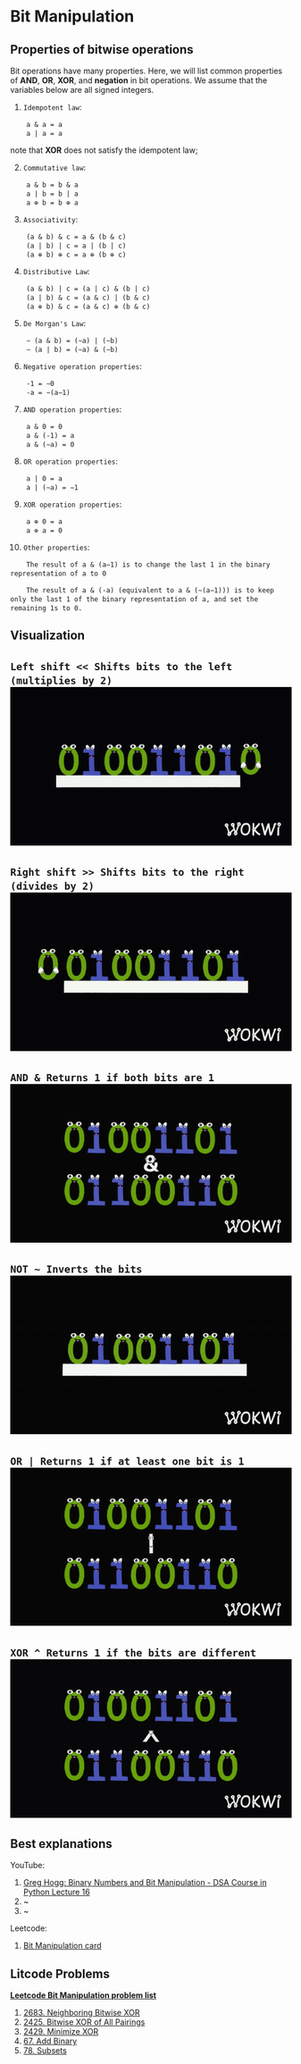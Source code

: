 # Bit Manipulation

## Properties of bitwise operations

Bit operations have many properties. Here, we will list common properties of **AND**, **OR**, **XOR**, and **negation** in bit operations. We assume that the variables below are all signed integers.

1. `Idempotent law`:
```
    a & a = a
    a | a = a
```
note that **XOR** does not satisfy the idempotent law;

2. `Commutative law`:
```
    a & b = b & a
    a | b = b | a
    a ⊕ b = b ⊕ a
```

3. `Associativity`:
```
    (a & b) & c = a & (b & c)
    (a | b) | c = a | (b | c)
    (a ⊕ b) ⊕ c = a ⊕ (b ⊕ c)
```

4. `Distributive Law`:
```
    (a & b) | c = (a | c) & (b | c)
    (a | b) & c = (a & c) | (b & c)
    (a ⊕ b) & c = (a & c) ⊕ (b & c)
```

5. `De Morgan's Law`:
```
    ∼ (a & b) = (∼a) | (∼b)
    ∼ (a | b) = (∼a) & (∼b)
```

6. `Negative operation properties`:
```
    -1 = ∼0
    -a = ∼(a−1)
```

7. `AND operation properties`:
```
    a & 0 = 0
    a & (-1) = a
    a & (∼a) = 0
```

8. `OR operation properties`:
```
    a | 0 = a
    a | (∼a) = −1
```

9. `XOR operation properties`:
```
    a ⊕ 0 = a
    a ⊕ a = 0
```

10. `Other properties`:
```
    The result of a & (a−1) is to change the last 1 in the binary representation of a to 0
```
```
    The result of a & (-a) (equivalent to a & (∼(a−1))) is to keep only the last 1 of the binary representation of a, and set the remaining 1s to 0.
```

## Visualization

`Left shift << Shifts bits to the left (multiplies by 2)`
![left-shift](./img/left-shift.gif)
---
`Right shift >> Shifts bits to the right (divides by 2)`
![right-shift](./img/right-shift.gif)
---
`AND & Returns 1 if both bits are 1`
![AND](./img/AND.gif)
---
`NOT ~ Inverts the bits`
![NOT](./img/NOT.gif)
---
`OR | Returns 1 if at least one bit is 1`
![OR](./img/OR.gif)
---
`XOR ^ Returns 1 if the bits are different`
![XOR](./img/XOR.gif)
---

## Best explanations

YouTube:

1. [Greg Hogg: Binary Numbers and Bit Manipulation - DSA Course in Python Lecture 16](https://www.youtube.com/watch?v=H_NCHm3wAMI)
2. ~
3. ~

Leetcode:

1. [Bit Manipulation card](https://leetcode.com/explore/learn/card/bit-manipulation/)

## Litcode Problems

[**Leetcode Bit Manipulation problem list**](https://leetcode.com/problem-list/bit-manipulation/)

1. [2683. Neighboring Bitwise XOR](https://leetcode.com/problems/neighboring-bitwise-xor/description/?envType=problem-list-v2&envId=bit-manipulation)
2. [2425. Bitwise XOR of All Pairings](https://leetcode.com/problems/bitwise-xor-of-all-pairings/description/?envType=problem-list-v2&envId=bit-manipulation)
3. [2429. Minimize XOR](https://leetcode.com/problems/minimize-xor/description/?envType=problem-list-v2&envId=bit-manipulation)
4. [67. Add Binary](https://leetcode.com/problems/add-binary/description/?envType=problem-list-v2&envId=bit-manipulation)
5. [78. Subsets](https://leetcode.com/problems/subsets/description/?envType=problem-list-v2&envId=bit-manipulation)
